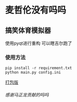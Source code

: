# 麦哲伦没有吗吗

## 搞笑体育模拟器

使用pyqt进行重构 可以瞎吉尔跑了

### 使用方法
```
pip install -r requirement.txt
python main.py config.ini
```

[打包版](https://github.com/kwdgwl/mzlnmsl/releases)


###### 感谢马正龙贡献的吗吗